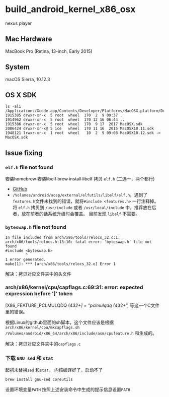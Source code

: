 # build_android_kernel_x86_osx
nexus player

## Mac Hardware
MacBook Pro (Retina, 13-inch, Early 2015)

## System
macOS Sierra, 10.12.3

## OS X SDK
```
ls -ali /Applications/Xcode.app/Contents/Developer/Platforms/MacOSX.platform/Developer/SDKs
1915385 drwxr-xr-x  5 root  wheel  170  2  9 09:37 .
1914962 drwxr-xr-x  5 root  wheel  170 12 16 06:44 ..
1915386 drwxr-xr-x  5 root  wheel  170  9 17  2017 MacOSX.sdk
2086424 drwxr-xr-x@ 5 ice   wheel  170 11 16  2015 MacOSX10.11.sdk
1948121 lrwxr-xr-x  1 root  wheel   10  2  9 09:08 MacOSX10.12.sdk -> MacOSX.sdk
```

## Issue fixing
### `elf.h` file not found
~~安装homebrew
安装libelf
brew install libelf~~
拷贝 `elf.h` (二选一，两个都行)
- [GitHub](https://gist.github.com/mlafeldt/3885346)
- `/Volumes/android/aosp/external/elfutils/libelf/elf.h`，遇到了`features.h`文件未找到的错误，就将`#include <features.h>` 一行注释掉。
将 `elf.h` 拷贝到 `/usr/include` 或者 `/usr/local/include` 中，推荐放在后者，放在前者的话系统升级时会覆盖。
目前发现 `libelf` 不需要。

### `byteswap.h` file not found
```
In file included from arch/x86/tools/relocs_32.c:1:
arch/x86/tools/relocs.h:13:10: fatal error: 'byteswap.h' file not found
#include <byteswap.h>
         ^
1 error generated.
make[1]: *** [arch/x86/tools/relocs_32.o] Error 1
```
解决：拷贝对应文件夹中的头文件

### arch/x86/kernel/cpu/capflags.c:69:31: error: expected expression before ']' token
  [X86_FEATURE_PCLMULQDQ (4*32+]  = "pclmulqdq (4*32+”,
等这一个C文件里的错误。

根据Linux的github里面的sh脚本，这个文件应该是根据
`arch/x86/kernel/cpu/mkcapflags.sh`
`/Volumes/android/x86_64/arch/x86/include/asm/cpufeature.h` 和生成的。

解决：拷贝对应文件夹中的`capflags.c`

### 下载 `GNU sed` 和 `stat`
起初未替换`sed` 和`stat`， 内核编译好了，启动不了
```
brew install gnu-sed coreutils
```
设置环境变量`PATH`
按照上述安装命令中生成的提示信息设置`PATH`

